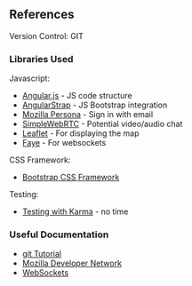 ## References

Version Control: GIT

### Libraries Used

Javascript:

 - [Angular.js](http://tutorialzine.com/2013/08/learn-angularjs-5-examples/) - JS code structure
 - [AngularStrap](http://mgcrea.github.io/angular-strap/) - JS Bootstrap integration
 - [Mozilla Persona](http://www.mozilla.org/en-US/persona/) - Sign in with email
 - [SimpleWebRTC](http://simplewebrtc.com/) - Potential video/audio chat
 - [Leaflet](http://leafletjs.com/) - For displaying the map
 - [Faye](http://faye.jcoglan.com/) - For websockets

CSS Framework:

 - [Bootstrap CSS Framework](http://getbootstrap.com/getting-started/)

Testing:

 - [Testing with Karma](http://karma-runner.github.io/0.12/index.html) - no time

### Useful Documentation

 - [git Tutorial](https://www.atlassian.com/git/tutorial/git-basics)
 - [Mozilla Developer Network](https://developer.mozilla.org/en-US/)
  - [WebSockets](https://developer.mozilla.org/en-US/docs/WebSockets/Writing_WebSocket_client_applications)

